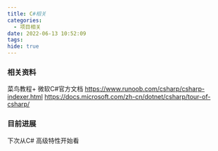 ```yaml
---
title: C#相关
categories:
  - 项目相关
date: 2022-06-13 10:52:09
tags:
hide: true
---
```



### 相关资料
菜鸟教程+ 微软C#官方文档
https://www.runoob.com/csharp/csharp-indexer.html
https://docs.microsoft.com/zh-cn/dotnet/csharp/tour-of-csharp/

### 目前进展
下次从C# 高级特性开始看